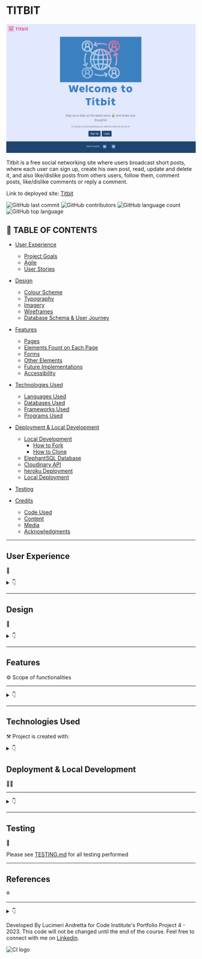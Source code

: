 # TITBIT

![Welcome to Titbit](documentation/images/home.png)


Titbit is  a free social networking site where users broadcast short posts, where each user can sign up, create his own post, read, update and delete it, and also like/dislike posts from others users, follow them, comment posts, like/dislike comments or reply a comment.


Link to deployed site: [Titbit](https://titbit-network.herokuapp.com/)

![GitHub last commit](https://img.shields.io/github/last-commit/luandretta/network?style=for-the-badge)
![GitHub contributors](https://img.shields.io/github/contributors/luandretta/network?style=for-the-badge)
![GitHub language count](https://img.shields.io/github/languages/count/luandretta/network?style=for-the-badge)
![GitHub top language](https://img.shields.io/github/languages/top/luandretta/network?style=for-the-badge)

## 🚀 TABLE OF CONTENTS

* [User Experience](#user-experience)
  * [Project Goals](#project-goals)
  * [Agile](#agile)
  * [User Stories](#user-stories)

* [Design](#design)
  * [Colour Scheme](#colour-scheme)
  * [Typography](#typography)
  * [Imagery](#imagery)
  * [Wireframes](#wireframes)
  * [Database Schema & User Journey](#database-schema--user-journey)

* [Features](#features)
  * [Pages](#pages)
  * [Elements Fount on Each Page](#elements-found-on-each-page)
  * [Forms](#forms)
  * [Other Elements](#other-elements)
  * [Future Implementations](#future-implementations)
  * [Accessibility](#accessibility)

* [Technologies Used](#technologies-used)
  * [Languages Used](#languages-used)
  * [Databases Used](#databases-used)
  * [Frameworks Used](#frameworks-used)
  * [Programs Used](#programs-used)

* [Deployment & Local Development](#deployment--local-development)
  * [Local Development](#local-development)
    * [How to Fork](#how-to-fork)
    * [How to Clone](#how-to-clone)
  * [ElephantSQL Database](#elephantsql-database)
  * [Cloudinary API](#cloudinary-api)
  * [heroku Deployment](#heroku-deployment)
  * [Local Deployment](#local-deployment)

* [Testing](#testing)
  
* [Credits](#credits)
  * [Code Used](#code-used)
  * [Content](#content)
  * [Media](#media)
  * [Acknowledgments](#acknowledgments)

- - -

##  User Experience
📌
<details>

<summary>👇</summary>


### Project Goals

- - -


The aim of this project was to build a site that allows users to easily sign, keep up with titbits and interact with others users who are free to share their thoughts.


### Agile

The Agile Tool was used to help to organize and prioritize the tasks using Project Boards on GitHub.

In the first instance a spreadsheet was created to help gather details by theme to later define the epics. Themes: Account Management, Profile, Post Pool, Navigation and Admin.

A Template for issues was created to speed up the process of adding User Stories to this project. 

* In the repositorie, head over to the settings, then Set Up Templates on the Features. The Issue Template helps to add enough information to the card, so the Developer knoks what are the MVP Points to address.

![Issues template](documentation/images/set-up-template.png)

![Issues template](documentation/images/user-story-template.png)


The MoSCow priorization and customized labels to user stories were used to priorize and implement the features.


* Must Have: guaranteed to be delivered (max 60% of stories)
* Should Have: adds significant value, but not vital (the rest ~20% of stories)
* Could Have: has small impact if left out (20% of stories)
* Won't Have: not a priority for this iteration

![Labels](documentation/images/labels.png)

The allocation the User Stories to Milestones helps in planning the Sprints.
7 Milestones were created.
![Milestones](documentation/images/milestones-1.png)
![Milestones](documentation/images/milestones-2.png)

The Kanban Board, as an agile project management tool, helped to visualize the tasks and limit the work in progress (WIP) by moving cards between the To do, In progress and Done columns.
![Kanban Board](documentation/images/network-board.png)

The Table View was used to sorted the issus according to labels, milestones or status.
![Table with issues](documentation/images/network-table.png)

- - -

### User Stories

#### Persona

- - -

The target audience for Titbit are:
* titbit lovers all around the world;
* would like to stay informed;
* would like to promote something;
* would like to share informations or their thoughts on social media;
* would like to influence people;
* wants to make jokes;
* would like to engage on society.


#### New Site Users

- - -

As a first time user of the site, I want to be able to:

*Must Have*

* understand what the site is for and how to navigate the site, so I can decide wheter or not to sign up.
* register for an account, so that I can create my profile and explore the website.
* easily navigate the site, so that I can access what I need at the click of a button.



#### **Registered Users**

- - -


As a registered user of the site, I want to be able to:


*Must Have*

* log in to my account, so that I can access the website.
* log out of my account, so that I can end my session.
* have my own profile, so that I can be found from my friends.
* edit my profile, so that I can update or personalize it.
* read the new posts, so that I can keep up to date.
* create, edit, delete and view my posts, so that I can have control of my content.
* know the date and time a post was created, so that I can know how new or old the post is.
* post pictures, so that I can share moments or toughts.
* like or dislike other people's posts, so that I can let them know I enjoyed their posts.
* follow others users, so that I can view their posts on my following feed.
* unfollow other users, so that I can remove their post from my feed.
* be followed, so that I can know that other users read my posts.
* view the number of likes on each post, so that I can see which is the most popular or viral.
* add a profile picture so that I will be recognized from other users.
* see a users list, so that I can find others users to follow them.
* search for an user, so that I can find a specific user to follow him.


*Should Have*

* comment on other people's posts, so that I can be involved in the conversation.
* read the comments of posts, so that I can know the thoughts from others users and follow them.
* like other people's comments on posts, so that I can let them know I enjoyed their comment.
* edit or delete my comments on other people's posts, so that I can edit or remove comments I no longer want published.
* delete other people's comments on my own posts, so that I can remove unwanted commments.
* be notified when other users comment or like my posts or follow/unfollow me, so that I can check it.
* read the feed only from following users, so that I don't waste my time with unwanted posts.
* access a list from followers, so that I can find others users to follow them.


*Could Have*

* reply comments, so that I can interate with others users.
* reset my password, so that I can regain access to my account.
* change password, so that I feel more secure.
* add a background picture so that I will show what I like to other users.


*Won't Have*

* reshare other people's posts, so that I can share their thoughts with my followers.
* call users, so that I can communicate with them more quickly.
* create communities, so that I can share content by specific theme.
* message other users, so that I can get in touch with them privately.
* write testimonials about other users, so that I can testify about the other users according to the relationship I have with them.
* block users, so that I can hide my content from unwanted users.
* report posts to admins, so that I can notify inappropriate content.



#### **Admin User**

- - -

As an administrator for the site I want to be able to:

*Must Have*
* remove any content from any user that could be offensive, so that I can moderate the all content.
* have own profil, so that I can have user experience.


*Could Have*
* Edit the admin panel.
* access a page only for admins to see flagged user posts, so that I can see a list of posts that possibly need to be deleted.
* unflag a post if a deletion is not needed, so that I can remove it from the flagged posts list.


*Won't Have*
* suspend, block or delete users who not respect the rules, so that I can maintain site guidelines.


</details>

- - - 

##  Design
📝
<details>
<summary>👇</summary>

### Colour Scheme

The design is quite simple to not disctract the users. The CSS variables were used to easily update the global colour scheme by changing only one value, instead of everywhere in the CSS file.
The red color was used only on Delete Button to call attention.

| Color             | Hex                                                                |
| ----------------- | ------------------------------------------------------------------ |
| Dark charcoal| ![#333](https://via.placeholder.com/10/333?text=+)  #333|
| Light blue | ![#d2dfef](https://via.placeholder.com/10/d2dfef?text=+)  #d2dfef|
| Blue | ![#89b1d6](https://via.placeholder.com/10/3b81c0?text=+)  #89b1d6 |
| Dark blue | ![#3b81c0](https://via.placeholder.com/10/3b81c0?text=+)  #3b81c0 |
| Rosa | ![#e95b95](https://via.placeholder.com/10/e95b95?text=+) #e95b95 |
| Red | ![#BB2D3B](https://via.placeholder.com/10/BB2D3B?text=+) #BB2D3B |



### Typography

The [Braah One](https://fonts.google.com/specimen/Braah+One?query=braa) was used for the Logo Titbit and header elements in memory of the orkut platform.

![Typography Braah One](documentation/images/braah-one.png)

The  [Roboto 300 light](https://fonts.googleapis.com/css?family=Roboto:300,400,500,700&display=swap) was used for the body text on the site. Roboto is a sans-serif font which allows it to be legible and is a great choice for accessibility.

![Typography Roboto](documentation/images/roboto.png)

[Font Awesome](https://fontawesome.com/icons/) icons were used throughout the site, such as the logo icon and social media icons in the footer.



### Imagery

* [Emojis](https://github.com/ikatyang/emoji-cheat-sheet/blob/master/README.md)
* Pictures from Error pages were dowloaded from [Pexels](https://www.pexels.com/) and edited at [Canva](https://www.canva.com/)



### Wireframes

Wireframes were created for mobile, tablet and desktop using [Balsamiq](https://balsamiq.com/).

#### Home Page (Landing Page)
The home page is the landing page that the user will access if he has not yet started a Titbit session, i.e. if the user is not logged in.

| Desktop | Tablet | Mobile |
| --- | --- | --- |
| ![Home Page](documentation/wireframes/w-home.png) | ![Home Page](documentation/wireframes/w-home-ipad.png)| ![Home Page](documentation/wireframes/w-home-mobile.png) |



#### Sing Up, Sing In and Change Password
There's a form according to the purpose of the page, but the layout are the same.

| Desktop | Tablet | Mobile |
| --- | --- | --- |
| ![Sing Up, sing In and Change Password](documentation/wireframes/w-singup.png) | ![Sing Up, sing In and Change Password](documentation/wireframes/w-singup-ipad.png)| ![Sing Up, sing In and Change Password](documentation/wireframes/w-singup-mobile.png)|



#### Sing Out
There's a confirmation to avoid mistakes.

| Desktop | Tablet | Mobile |
| --- | --- | --- |
| ![Sing Out](documentation/wireframes/w-singout.png) | ![Sing Out](documentation/wireframes/w-singout-ipad.png)| ![Sing Out](documentation/wireframes/w-singout-mobile.png)|


#### Profile

| Desktop | Tablet | Mobile |
| --- | --- | --- |
| ![Profile Page](documentation/wireframes/w-profile.png) | ![Profile Page](documentation/wireframes/w-profile-ipad.png)| ![Profile Page](documentation/wireframes/w-profile-mobile.png)|



#### Edit Profile

| Desktop | Tablet | Mobile |
| --- | --- | --- |
| ![Edit Profile Page](documentation/wireframes/w-update-profile.png) | ![Edit Profile Page](documentation/wireframes/w-update-profile-ipad.png)| ![Edit Profile Page](documentation/wireframes/w-update-profile-mobile.png)|


#### Search Result, Users and Followers

User results list as required.

| Desktop | Tablet | Mobile |
| --- | --- | --- |
| ![Profile Page](documentation/wireframes/w-users.png) | ![Profile Page](documentation/wireframes/w-users-ipad.png)| ![Profile Page](documentation/wireframes/w-users-mobile.png)|


#### All Posts and Following Feed

The posts have the same layout regardless of the page that will be displayed. 

The two feed pages have the same layout, except that on the following page there is no form to post new titbits.

![Post layout](documentation/wireframes/w-post.png)

| Desktop | Tablet | Mobile |
| --- | --- | --- |
| ![All Posts and Following](documentation/wireframes/w-feed.png) | ![All Posts and Following](documentation/wireframes/w-feed-ipad.png) | ![All Posts and Following](documentation/wireframes/w-feed-mobile.png) |


#### Post Detail

| Desktop | Tablet | Mobile |
| --- | --- | --- |
| ![Post Detail Page](documentation/wireframes/w-post-detail.png) | ![Post Detail Page](documentation/wireframes/w-post-detail-ipad.png) | ![Post Detail Page](documentation/wireframes/w-post-detail-mobile.png) |


#### Delete Confirmation

| Desktop | Tablet | Mobile |
| --- | --- | --- |
| ![Delete Confirmation](documentation/wireframes/w-delete.png) | ![Delete Confirmation](documentation/wireframes/w-delete-ipad.png) | ![Delete Confirmation](documentation/wireframes/w-delete-mobile.png) |



#### Edit Post and Comment

| Desktop | Tablet | Mobile |
| --- | --- | --- |
| ![Edit Post and Comment](documentation/wireframes/w-edit.png) | ![Edit Post and Comment](documentation/wireframes/w-edit-ipad.png) | ![Edit Post and Comment](documentation/wireframes/w-edit-mobile.png) |


#### Error Pages

| Desktop | Tablet | Mobile |
| --- | --- | --- |
| ![Error Pages](documentation/wireframes/w-error.png) | ![Error Pages](documentation/wireframes/w-error-ipad.png) | ![Error Pages](documentation/wireframes/w-error-mobile.png) |


- - - 

### Database Schema & User Journey
 
#### User Journey

![User Journey](documentation/images/user-journey.jpg)

#### Database Schema

* **Diagram**

An entity relationship diagram was created to help the visualization the relationships of the data structures and mapped it out.

![Entity Diagram](documentation/images/entity-diagram.png)


* **Models**

Models created for this application:

1. **Allauth User Model**

This User Model was built using [Django's Allauth Library](https://django-allauth.readthedocs.io/en/latest/overview.html).

The minimum length of the account Username was set to 3, due to short names (Bob, Joe, Ian,...).

The user can log in with either his username or his email address.

2. **Post Model**

| **PK** | **id** (unique) | Type | Notes |
| --- | --- | --- | --- |
| **FK** | author | ForeignKey | FK to **User** model |
|  | image | ImageField | |
|  | content | TextField | |
|  | posted_on | DateTimeField | |
|  | likes | ManyToMany | M2M to **User** model |
|  | dislikes | ManyToMany | M2M to **User** model |

3. **Comment Model**

| **PK** | **id** (unique) | Type | Notes |
| --- | --- | --- | --- |
| **FK** | author | ForeignKey | FK to **User** model |
|  |comment | TextField | |
|  | posted_on | DateTimeField | |
| **FK** | post| ForeignKey | FK to **Post** model|
|  | likes | ManyToMany | M2M to **User** model |
|  | dislikes | ManyToMany | M2M to **User** model |
| **FK**  | parent | ForeignKey | |


4. **Profile Model**

| **PK** | **id** (unique) | Type | Notes |
| --- | --- | --- | --- |
| **FK** | user | OneToOne | FK to **User** model |
|  | name | CharField | |
|  | bio | TextField | |
|  | profile_pic | CloudinaryField | |
|  | bg_pic | CloudinaryField | |
|  | birth_date | DateField | |
|  | location | CharField | |
|  | followers | ManyToMany | M2M to **User** model |



5. **Notification**


| **PK** | **id** (unique) | Type | Notes |
| --- | --- | --- | --- |
| | notification_type | IntegerField | |
| **FK** | to_user | ForeignKey | FK to **User** model |
| **FK** | from_user | ForeignKey | FK to **User** model |
| **FK** | post | ForeignKey | FK to **Post** model |
| **FK** | comment | ForeignKey | FK to **Comment** model |
| | date | DateTimeField | |
| | user_has_seen | BooleanField | |

</details>


- - -

##  Features

⚙️ Scope of functionalities
- - -

<details>
<summary>👇</summary>

### Pages

The website is comprised more than 20 pages which are extended from a base template.

1. **Home Page** 

 The Home page is the landing page when the users arrive at the site for the first time or before they've logged in if they don't have an active session. They are welcome with two options buttons to either sign up for an account or log in to an existing account.
![Home Page](documentation/images/home.png)

2. **Sing Up Page**

The users can create an account for themselves by entering their e-mail address, desired username and password twice to confirm. The username musst be unique.
Once the user is registered, a profile is created with default images.
If the user accidentally comes to this page instead of the login page they can get to the right page using the link in the card text.
![Sing Up Page](documentation/images/sign-up.png)

3. **Sign In Page**

The registered users can log in with either their username or e-mail and password. They can choose to let their browser remember them if they plan on returning to the site on the same device to avoid having to log in again. 
There's a link to the sign up page too if the user accidentally navigated to this page instead of trying to create an account. If the user forgets their password they can click the link to reset it.

![Sign In Page](documentation/images/sign-in.png)

When the user is registered he will be redirected to the main feed and a welcome message will be displayed.

![Sign In Page](documentation/images/sign-in-message.png)

4. **Sing Out Page**

When the user wants to finish their session and logout, they can do so from the nav menu. When a user clicks the logout button they're met with a page asking them to confirm they want to log out. 
![Sign out Page](documentation/images/sing-out.png)

They're redirected to the landing page if they click the confirmation button and a message pops up confirming that they've logged out.

![Sign out Page](documentation/images/sing-out-confirmation.png)

5. **Profile page**

The profile contains a card with the user's information including name, profile picture, background image, bio, location, birth date, number of followers and owns posts. 
If the user doesn't upload a profile picture or background image his profile has default pictures.
The list of posts has a paginator and the author of the posts can edit or delete own posts. In case of inappropriate content the admin can delete the posts as well. By clicking on the comment icon, the user will see the post in detail.
If the user is viewing their own profile then they'll have an icon to edit their profile. If they're viewing another user's profile then they'll have a button to follow or unfollow that user.
The user can click on the followers link to know who the followers are. 
There are a button under the left side menu for the option to go back to the main feed (all posts list).

* Own Profile
![Own Profile](documentation/images/profile.png)

* Profile other User
![Profile other User](documentation/images/profile-other-user.png)

* Default Pictures
![Profile Default Pictures](documentation/images/profile-default.png)


6. **Edit profile page**

The user can edit their profile details including their name, profile picture, background image, bio, location and birth date. The user can also remove their profile picture or background image. 
There's a button to bring them back to their profile if they decide not to make any edits.

![Edit Profile Page](documentation/images/profile-update.png)

7. **All posts list**

This main feed shows every single post on the website from all users. It allows the user to find new users to follow and connect with. At the top of the feed there's an area for the user to create a post.

Each post is composed of the author, his profile picture, date and time of publication, content and icons for liking or commenting. It is possible to publish photos as content.
Posts are displayed in chronological order from newest to oldest and there are a paginator avoiding infinite scroll.

If the author of the post is viewing own post then there are more icons, one to edit and other to delete this post.

Each post is clickable and permit the user to see the post in detail like its comments and replies.

The user can like or dislike each post.
This feed can be accessed by clicking on the Titbit logo when the user is logged in.

![All Posts List](documentation/images/feed.png)


![All Posts List](documentation/images/feed-paginator.png)

8. **Following Feed**

The following feed containing posts only from users they have followed. 
Posts are displayed exactly as on the "All Posts List" and offer the same options

![Following Feed](documentation/images/following-feed.png)

If the user isn't following anyone or the people they're following has no posts, a message will appear saying "Try to follow other users..." which will prompt the user to follow more users to start seeing posts in this feed.

![Following Feed](documentation/images/no-following.png)

9. **Post Detail**

Clicking on a post redirects the site to the  post details page. Below the post, the user will be able to comment on this post via the form and also read all the comments.

![Post detail Page](documentation/images/post-detail.png)

By clicking on the comment icon in a comment, all the replies from this comment will be displayed and the user can also reply it.

![Post detail Page](documentation/images/reply-comment.png)

The comment has a rose border and the reply is small and has a blue border for the user to easily identify what is a comment and what is a reply.

![Post detail Page](documentation/images/comment.png)

10. **Edit Post**

The author can edit his post by clicking on the edit icon presents in his own posts. After edition the user need to submit it clicking on the button. 
There are a button to go back without edition.

![Edit post Page](documentation/images/post-edit.png)

11. **Delete Post**

Posts can be deleted by the post author or admin by clicking on the delete icon. When deleting a post, the user is brought to a confirmation page to avoid posts being deleted accidentally. There's a button to bring them back to the post if the user changes their mind about deleting their post.

![Delete Post Page](documentation/images/post-delete.png)

12. **Edit Comment**

The author can edit his comment by clicking on the edit icon presents in his own posts. After edition the user need to submit it clicking on the button. 
There's also a button to bring them back to the post where the comment was made if they hit the edit button by mistake.

![Edit Comment Page](documentation/images/comment-edit.png)

13. **Delete Comment**

Comments can be deleted by the comment author or the original posts author or admin by clicking on the delete icon. 
Users are brought to a confirmation page to avoid comments being deleted accidentally. 
There's a button to bring them back to the post they commented on if the user changes their mind about deleting the comment.
![Delete Comment Page](documentation/images/comment-delete.png)

12. **Search** 

The Username Search Input is on navbar and if the search matches users a list containing all users will displayed.
If the search has no results will let the user know there was no match. 
The page also contains a button to bring the user back to the feed.

![Search](documentation/images/search.png)

In case the search result does not show any results the user will be informed.

![Search](documentation/images/search-no-user.png)

In case the form is sent empty it will be redirected to the list of all users.

13. **Followers**

If the user has followers, you can click on the follower count link on their profile to see a list of their followers. 
The user can click on the profiles in the list to view them and follow them if he want.

![Followers](documentation/images/followers.png)

14. **Users**

There's a list from all users.

![Users](documentation/images/users.png)

15. **Change Password**

When the user access your own profile and click on the edit icon to update his profile, there's a link to change his password.

![Change Password](documentation/images/password-change-link.png)

The user is able to change his password.

![Change Password](documentation/images/password-change.png)

The user receives a confirmation that his password was changed.

![Change Password Confirmation](documentation/images/password-changed.jpg)

16. **Reset Password**

In case the user forgets his password to log in, he can click on the "Reset your password" option, being redirected and asked for his email to receive the link to reset his password.

For this function the email was created: titbitteam@gmail.com. This functionality was first tested in the Backend.

![Reset Password](documentation/images/reset-password-terminal.png)

![Reset Password](documentation/images/password-reset-page.png)

The issue with reset password is described on [TESTING.md](TESTING.md).

17. **Reset Password Done**

After the user sends his email to reset his password he will receive a notice that an email with a link has been sent. 

![Reset Password](documentation/images/password-reset-done.png)

The user will receive an email with a link to reset his password and confirming his username.

![Reset Password](documentation/images/password-reset-email.png)

18. **Reset Password Change**

After the user receives an email to reset his password, by clicking on the link he will be redirected to the site and must enter his new password twice.

![Reset Password Change](documentation/images/reset-password-change.jpg)

If the user tries to use the link a second time it will return as a bad request.

![Reset Password - Bad Request](documentation/images/reset-password-bad-token.jpg)

19. **Error Custom Pages**

If a user ends up on a page that either doesn't exist or that they shouldn't be on then they'll be shown an error page with a button to bring them back to their feed.
There are 403, 404, 405 and 500 error custom pages.

Error 403

![Error Custom Page](documentation/images/error-403.png)

Error 404

![Error 404](documentation/images/error-404.png)

Error 500
![Error 500](documentation/images/error-500.png)

- - -

### Elements found on each page

* **Logo** 

The logo is displayed on the left side menu with the title Titbit.
Clicking on it redicts to all posts, if the user is logged in.

![Titbit favicon](documentation/images/favicon.png)


* **Navigation** 

The Navbar is displayed on all pages of the website and allows users to navigate the site with ease. 
The navbar is comprised of a logo, the sites name, following posts, users list, notifications, user icon with dropdown menu and a search bar.
In the landing page has only the logo and title, the user muss be logged in to navigate the site.

* Landing Page (User not logged in)

![User not logged in Navbar](documentation/images/navbar-landing.png)

* User logged in Navbar
Once the user is logged in the navbar displays more options, like following posts, notifications, user search and the user icon with the profile and logout link options.
  
![User logged in Navbar](documentation/images/navbar-loggedin.png)


* Hamburger menu
Due to responsiveness, a hamburger menu is used.

![Hamburger menu closed](documentation/images/navbar-hamburger.png)

![Hamburger menu opened](documentation/images/navbar-hamburger-open.png)

Clicking on the user icon, the user can access your own profile and sign out.

* User dropdown menu

![User dropdown menu](documentation/images/user-icon.png)

* **Footer** 

The footer appears across the website and includes information about the developer with links to Linkedin and GitHub. This lets the user get in touch and connect on these platforms if they wish. 

![Footer](documentation/images/footer.png)

- - - 

### Forms

The application has Post and Comment Forms, described below:

* **Post Form**

The user can create their posts at the all posts lists page, that will be displayed own profile and following feed (if he is followed). 
There are a content inpunt and an image input.
There's a placeholder in the form for the user to "Post the news :-)".

![Post Form](documentation/images/post-form.png)

* **Comment Form**

The user can comment posts clicking on the post then filling the comment form and submit it at the post detail page.
There is only a content input. Clicking on the comment will bring up the reply input that is using the same comment form to submit the reply.

![Comment Form](documentation/images/comment-form.png)

- - -

### Other Elements

* **Posts**

Each post is composed of the author, his profile picture, date and time of publication, content and icons for liking or commenting and have a dark blue border for better UX. It is possible to publish photos as content.

Posts are displayed in chronological order from newest to oldest and there are a paginator avoiding infinite scroll.

If the author of the post is viewing own post then there are more icons, one to edit and other to delete this post.

The admin has power to delete posts with inappropriate content.

Own Post

![Post](documentation/images/post-owner.png)

Each post is clickable and permit the user to see the post in detail like its comments and replies.
The user can like or dislike each post and see the how many likes and dislikes the post has.

Post from other user

![Post](documentation/images/post.png)

* **Comments**

Comments are viewed under a post at post detail page and are very similar to posts, can be liked or disliked and has a rose border.

![Comment](documentation/images/comment-one.png)

Comments can be deleted by the comment author or post author or admin, and edited only by the comment author. There's the option to go back to the post or delete.

![Comment Delete](documentation/images/comment-delete.png)


* **Reply a comment**
Replies are displayed under the comment parent, small and has a blue border. 

![Comment and Reply](documentation/images/comment.png)

When the user click on the comment icon on the comment will appear the reply form due to toggle function and the information that the reply cannot be edited, only deleted from reply author or admin.


![Reply](documentation/images/reply-comment.png)

* **Back Buttons**
Back buttons allow users to easily go back if they want to go back or abort the edit or delete options. 

![Back Button](documentation/images/back-button.png)

There are a hover effect changing the blue color  to rose to gain attention.

![Back Hover](documentation/images/back-button-hover.png)

* **Notifications**

There are three types of notifications: like, comment and follow that permit the user knows what's going on.
There are built with custom tags.
The notifications tab on the nav menu shows the number of unread notifications and when a user clicks it a dropdown will appear with a list of their notifications. If a user clicks on the notification it will bring them to the user or post, to do with the notification. 

![Notifications](documentation/images/notifications.png)

If the user wants to remove a notification without going to the associated page, they can click the X to delete it.

![Notifications](documentation/images/notifications-close.png)

* **Pagination**

The pagination is implemented in the all posts list, following feed, posts on profile page, followers, users and search results avoiding infinite scroll and increase the user experience.
The user can easily navigate with the paginator.

![Pagination](documentation/images/pagination.png)

* **Messages**

Some personalized messages are displayed after certain user actions.

![Message](documentation/images/message-post.png) 
![Message](documentation/images/message-sing-in.png) 
![Message](documentation/images/message-sign-out.png)
![Message](documentation/images/message-password.png) 


- - -

###  Future Implementations 
🧠 

Besides the features were registered as Won't Have in the MoSCoW prioritization in the [User Stories](#user-stories), the future implementations I would like to:

* Add calendar to birth date.
* Apply paginator on Post Detail Page.
* Prepopulate the login fields after a user registers on the site and is redirected to the login page - this is good UX as we shouldn't expect a user to fill in the form with information we already have.
* Buildin Photo Editor
* Business Profile
* Advertisements
* App for smartphones
* Refactor the like and dislike code for front-end to avoid rendering
* Events page


###  Accessibility
🗣️

I have been mindful during coding to ensure that the website is as accessible friendly as possible. This has been have achieved by:

* Using semantic HTML.
* Using descriptive alt attributes on images on the site.
* Providing information for screen readers where there are icons used and no text.
* Ensuring that there is a sufficient colour contrast throughout the site.


</details>

- - -

##  Technologies Used 
⚒️ Project is created with:

<details>
<summary>👇</summary>


###  Languages Used
🌎

* HTML - main site content
* CSS - site desing and layout
* CSS :root variables - custom properties
* Javascript - user interaction
* Python 3.8.11 - back-end programming language


### Databases Used

* [🐘 ElephantSQL](https://www.elephantsql.com/) - Postgres database

* [Cloudinary](https://cloudinary.com/) - Online static file storage

### Frameworks Used

[Django](https://www.djangoproject.com/) - Python framework

[Flask](https://pypi.org/project/Flask/) - A micro framework.

[Bootstrap](https://getbootstrap.com/) - Version 5.2.3 - CSS Framework.


###  Programs Used 
⛑

[Pip](https://pypi.org/project/pip/) - Tool for installing python packages.

[Jinja](https://jinja.palletsprojects.com/en/3.1.x/) - Templating engine.

[Balsamiq](https://balsamiq.com/) - Used to create wireframes.

[Git](https://git-scm.com/) - For version control.

[Github](https://github.com/) - To save and store the files for the website.

[Gitpod](https://gitpod.io/workspaces) - Cloud-based IDE for development.

[Heroku](https://git-scm.com/) -  Hosting the deployed back-end site.

[Google Fonts](https://fonts.google.com/) - To import the fonts used on the website.

[Balsamiq](https://balsamiq.com/wireframes/) - To create site wireframes.

[Canva](https://canva.com/) - To create images.

[Google Chrome Dev Tools](https://developer.chrome.com/docs/devtools/) - To troubleshoot and test features, solve issues with responsiveness and styling.

[Am I Responsive?](http://ami.responsivedesign.is/) To show the website image on a range of devices.

[Shields.io](https://shields.io/) To add badges to the README.


- - -
</details>


##  Deployment & Local Development
👩‍💻
- - -
<details>
<summary>👇</summary>

The live deployment application can be found on [Heroku](https://titbit-network.herokuapp.com/).


###   Local Development
🏡

#### How to Fork

To fork the repository:

1. Log in (or sign up) to Github.

2. Go to the repository for this project, [Titbit](https://github.com/luandretta/network).

3. Click the Fork button in the top right corner.

#### How to Clone

To clone the repository:

1. Log in (or sign up) to GitHub.

2. Go to the repository for this project, [Titbit](https://github.com/luandretta/network).

3. Click on the code button, select whether you would like to clone with HTTPS, SSH or GitHub CLI and copy the link shown.

4. Open the terminal in your code editor and change the current working directory to the location you want to use for the cloned directory.

5. Type the following command in the terminal (after the git clone you will need to paste the link you copied in step 3 above):

    ```bash
    git clone https://github.com/luandretta/network
    ```

6. Set up a virtual environment (this step is not required if you are using the Code Institute Template in GitPod as this will already be set up for you).

7. Install the packages from the requirements.txt file by running the following command in the Terminal:

    ```bash
    pip3 install -r requirements.txt
    ```


### ElephantSQL Database

This project uses [ElephantSQL](https://www.elephantsql.com) for the PostgreSQL Database.

To obtain your own Postgres Database, sign-up with your GitHub account, then follow these steps:
- Click **Create New Instance** to start a new database.
- Provide a name (this is commonly the name of the project: tribe).
- Select the **Tiny Turtle (Free)** plan.
- You can leave the **Tags** blank.
- Select the **Region** and **Data Center** closest to you.
- Once created, click on the new database name, where you can view the database URL and Password.


### Cloudinary API

This project uses the [Cloudinary API](https://cloudinary.com) to store media assets online, due to the fact that Heroku doesn't persist this type of data.

To obtain your own Cloudinary API key, create an account and log in.
- For *Primary interest*, you can choose *Programmable Media for image and video API*.
- Optional: *edit your assigned cloud name to something more memorable*.
- On your Cloudinary Dashboard, you can copy your **API Environment Variable**.
- Be sure to remove the `CLOUDINARY_URL=` as part of the API **value**; this is the **key**.


### Heroku Deployment

This project uses [Heroku](https://www.heroku.com), a platform as a service (PaaS) that enables developers to build, run, and operate applications entirely in the cloud.

Deployment steps are as follows, after account setup:

- Select **New** in the top-right corner of your Heroku Dashboard, and select **Create new app** from the dropdown menu.
- Your app name must be unique, and then choose a region closest to you (EU or USA), and finally, select **Create App**.
- From the new app **Settings**, click **Reveal Config Vars**, and set your environment variables.

| Key | Value |
| --- | --- |
| `CLOUDINARY_URL` | Insert your own Cloudinary API key here |
| `DATABASE_URL` | Insert your own ElephantSQL database URL here |
| `DISABLE_COLLECTSTATIC` | 1 (*this is temporary, and can be removed for the final deployment*) |
| `SECRET_KEY` | This can be any Django random secret key |
| `EMAIL_USER` | Insert your e-mail (a gmail was used) |
| `EMAIL_HOST_PASSWORD` | Insert the app password |



Heroku needs two additional files in order to deploy properly.
- requirements.txt
- Procfile

You can install this project's **requirements** (where applicable) using:
```bash
pip3 install -r requirements.txt
```

If you have your own packages that have been installed, then the requirements file needs updated using:
```bash
pip3 freeze --local > requirements.txt
```

The **Procfile** can be created with the following command:
```bash
echo web: gunicorn app_name.wsgi > Procfile
```
- *replace **app_name** with the name of your primary Django app name; the folder where settings.py is located*

For Heroku deployment, follow these steps to connect your own GitHub repository to the newly created app:

Either:
- Select **Automatic Deployment** from the Heroku app.

Or:
- In the Terminal/CLI, connect to Heroku using this command: 
```bash
heroku login -i
```

- Set the remote for Heroku: 
```bash
heroku git:remote -a app_name #(replace *app_name* with your app name)
```

- After performing the standard Git `add`, `commit`, and `push` to GitHub, you can now type:
```bash
git push heroku main
```
The project should now be connected and deployed to Heroku!


### Local Deployment

This project can be cloned or forked in order to make a local copy on your own system.

For either method, you will need to install any applicable packages found within the *requirements.txt* file.
- `pip3 install -r requirements.txt`.

You will need to create a new file called `env.py` at the root-level,
and include the same environment variables listed above from the Heroku deployment steps.

Sample `env.py` file:

```python
import os

os.environ.setdefault("CLOUDINARY_URL", "insert your own Cloudinary API key here")
os.environ.setdefault("DATABASE_URL", "insert your own ElephantSQL database URL here")
os.environ.setdefault("SECRET_KEY", "this can be any random secret key")

# local environment only (do not include these in production/deployment!)
os.environ.setdefault("DEBUG", "True")
```

Once the project is cloned or forked, in order to run it locally, you'll need to follow these steps:
- Start the Django app: 
```bash
python3 manage.py runserver
```
- Stop the app once it's loaded: `CTRL+C` or `⌘+C` (Mac)
- Make any necessary migrations:
```bash
python3 manage.py makemigrations
```
- Migrate the data to the database:
```bash
python3 manage.py migrate
```
- Create a superuser:
```bash
python3 manage.py createsuperuser
```
- Run the Django app:
```bash
python3 manage.py runserver
```

</details>

- - -

##  Testing 
💬

Please see [TESTING.md](TESTING.md) for all testing performed
- - -

##  References
®️
- - -

<details> 
<summary>👇</summary>

###  Code Used 
🔗

* [How to ...? - Stack Overflow](https://stackoverflow.com/)
* [How to ...? - W3 Schools](https://www.w3schools.com/django/index.php)
* [Code Institute](https://learn.codeinstitute.net/)
* [GitHub Docs](https://docs.github.com/en/get-started/writing-on-github/working-with-advanced-formatting/organizing-information-with-collapsed-sections) 
* [Markdown Guide](https://www.markdownguide.org/basic-syntax/)
* [Get Bootstrap](https://getbootstrap.com/docs/5.3/forms/overview/) 
* [MD Bootstrap](https://mdbootstrap.com/docs/standard/content-styles/colors/) 
* [CS50’s Web Programming with Python and JavaScript](https://cs50.harvard.edu/web/2020/)
* [Django Allauth](https://django-allauth.readthedocs.io/en/latest/)
* [Bootstrap sticky footer overlapping content](https://stackoverflow.com/questions/26336190/bootstrap-sticky-footer-overlapping-content)
* [Django Channels Crash Course](https://www.legionscript.com/learning/courses/django-channels-crash-course)
* [How to use *args and **kwargs in Python](https://www.youtube.com/watch?v=TbeP0zv5D18)
* [Templates Django-allauth](https://github.com/pennersr/django-allauth)
* [Conventinal Commits](https://www.conventionalcommits.org/en/v1.0.0/)
* [Cloudinary](https://cloudinary.com/documentation/diagnosing_error_codes_tutorial)
* [User Notifications](https://www.youtube.com/watch?v=_JKWYkz597c&list=PLPSM8rIid1a3TkwEmHyDALNuHhqiUiU5A&index=14)
* [Custom template tags and filters](https://docs.djangoproject.com/en/3.1/howto/custom-template-tags/)
* [Making queries](https://docs.djangoproject.com/en/4.2/topics/db/queries/#chaining-filters)
* [How to perform OR condition in django queryset?](https://stackoverflow.com/questions/6567831/how-to-perform-or-condition-in-django-queryset)
* [Django and Static Assets](https://devcenter.heroku.com/articles/django-assets)
* [POP, IMAP, and SMTP settings for Outlook.com](https://support.microsoft.com/en-us/office/pop-imap-and-smtp-settings-for-outlook-com-d088b986-291d-42b8-9564-9c414e2aa040)
* [How to Send Email with Django](https://www.abstractapi.com/guides/django-send-email)
* [Testing Tools](https://docs.djangoproject.com/en/4.2/topics/testing/tools/#django.test.Client.get)
* [Unit Test](https://adamj.eu/tech/2020/06/15/how-to-unit-test-a-django-form/)
* [Redirect after successful password change](https://github.com/pennersr/django-allauth/issues/468)
* [Character Reference Paginator](https://stackoverflow.com/questions/34206532/replaced-with-amp-w3c-validator-still-showing-error)
* [Aria-controls](https://rocketvalidator.com/html-validation/the-aria-controls-attribute-must-point-to-an-element-in-the-same-document)

###  Content 
📝

Content for this project was written by me, Lucimeri Andretta. 


###  Acknowledgments 
👋

I would like to acknowledge the following people who helped me along the way in completing this project: 🫶

- first, I would like to thank my family, for their continuous support and understanding while working on the development of this project! It was a difficult time, husband and son were sick, car accident with my daughter, but by the grace of God I could achieve what I planned! ❤️

- I would like to thank my Mentor Brian Macharia for his support, insight expertise, and guidance.

- I would like to thak everyone who tested Titbit befor I sent it, specially my son Matheus. If a 10 year old child could navigate through the site without instructions an adult would be able to do the same! 

- Stackoverflow and Slack community, because someone has ever had the same doubt as me... 🤡

</details>

Developed By Lucimeri Andretta for Code Institute's Portfolio Project 4 - 2023. This code will not be changed until the end of the course. Feel free to connect with me on [Linkedin](www.linkedin.com/in/luandretta). 


![CI logo](https://codeinstitute.s3.amazonaws.com/fullstack/ci_logo_small.png)